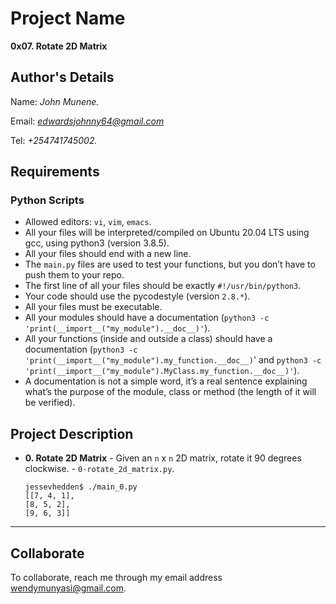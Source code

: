 # Project Name
**0x07. Rotate 2D Matrix**

## Author's Details
Name: *John Munene.*

Email: *edwardsjohnny64@gmail.com*

Tel: *+254741745002.*

##  Requirements

### Python Scripts
*   Allowed editors: `vi`, `vim`, `emacs`.
*   All your files will be interpreted/compiled on Ubuntu 20.04 LTS using gcc, using python3 (version 3.8.5).
*   All your files should end with a new line.
*   The `main.py` files are used to test your functions, but you don’t have to push them to your repo.
*   The first line of all your files should be exactly `#!/usr/bin/python3`.
*   Your code should use the pycodestyle (version `2.8.*`).
*   All your files must be executable.
*   All your modules should have a documentation (`python3 -c 'print(__import__("my_module").__doc__)'`).
*   All your functions (inside and outside a class) should have a documentation (`python3 -c 'print(__import__("my_module").my_function.__doc__)`' and `python3 -c 'print(__import__("my_module").MyClass.my_function.__doc__)'`).
*   A documentation is not a simple word, it’s a real sentence explaining what’s the purpose of the module, class or method (the length of it will be verified).


## Project Description

* **0. Rotate 2D Matrix** - Given an `n` x `n` 2D matrix, rotate it 90 degrees clockwise. - `0-rotate_2d_matrix.py`.

    ```
    jessevhedden$ ./main_0.py
    [[7, 4, 1],
    [8, 5, 2],
    [9, 6, 3]]
    ```
---

## Collaborate

To collaborate, reach me through my email address wendymunyasi@gmail.com.

